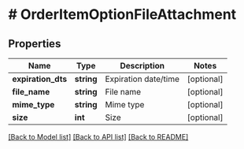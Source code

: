 # # OrderItemOptionFileAttachment

## Properties

Name | Type | Description | Notes
------------ | ------------- | ------------- | -------------
**expiration_dts** | **string** | Expiration date/time | [optional]
**file_name** | **string** | File name | [optional]
**mime_type** | **string** | Mime type | [optional]
**size** | **int** | Size | [optional]

[[Back to Model list]](../../README.md#models) [[Back to API list]](../../README.md#endpoints) [[Back to README]](../../README.md)
